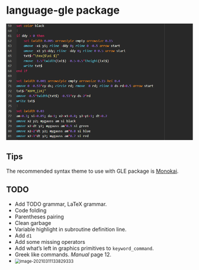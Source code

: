 # language-gle package

![image](https://github.com/darwinqii/language-gle/raw/master/figures/README/image-20200827231243484.png)

## Tips

The recommended syntax theme to use with GLE package is [Monokai](https://atom.io/themes/monokai).

## TODO

- Add TODO grammar, LaTeX grammar.
- Code folding
- Parentheses pairing
- Clean garbage
- Variable highlight in subroutine definition line.
- Add `d1`
- Add some missing operators
- Add what’s left in graphics primitives to `keyword_command`.
- Greek like commands. *Manual* page 12. 
- <img src="C:\Users\pqi\.atom\packages\language-gle\.figure\README\image-20210311133829333.png" alt="image-20210311133829333" style="zoom:80%;" />

